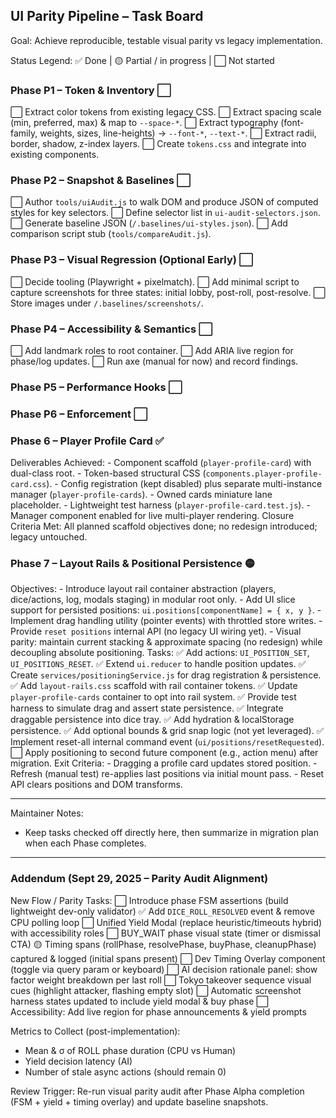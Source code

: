 ## UI Parity Pipeline – Task Board

Goal: Achieve reproducible, testable visual parity vs legacy implementation.

Status Legend:
✅ Done | 🟡 Partial / in progress | ⬜ Not started

### Phase P1 – Token & Inventory ⬜
⬜ Extract color tokens from existing legacy CSS.
⬜ Extract spacing scale (min, preferred, max) & map to `--space-*`.
⬜ Extract typography (font-family, weights, sizes, line-heights) → `--font-*`, `--text-*`.
⬜ Extract radii, border, shadow, z-index layers.
⬜ Create `tokens.css` and integrate into existing components.

### Phase P2 – Snapshot & Baselines ⬜
⬜ Author `tools/uiAudit.js` to walk DOM and produce JSON of computed styles for key selectors.
⬜ Define selector list in `ui-audit-selectors.json`.
⬜ Generate baseline JSON (`/.baselines/ui-styles.json`).
⬜ Add comparison script stub (`tools/compareAudit.js`).

### Phase P3 – Visual Regression (Optional Early) ⬜
⬜ Decide tooling (Playwright + pixelmatch).
⬜ Add minimal script to capture screenshots for three states: initial lobby, post-roll, post-resolve.
⬜ Store images under `/.baselines/screenshots/`.

### Phase P4 – Accessibility & Semantics ⬜
⬜ Add landmark roles to root container.
⬜ Add ARIA live region for phase/log updates.
⬜ Run axe (manual for now) and record findings.

### Phase P5 – Performance Hooks ⬜

### Phase P6 – Enforcement ⬜
### Phase 6 – Player Profile Card ✅
Deliverables Achieved:
	- Component scaffold (`player-profile-card`) with dual-class root.
	- Token-based structural CSS (`components.player-profile-card.css`).
	- Config registration (kept disabled) plus separate multi-instance manager (`player-profile-cards`).
	- Owned cards miniature lane placeholder.
	- Lightweight test harness (`player-profile-card.test.js`).
	- Manager component enabled for live multi-player rendering.
Closure Criteria Met: All planned scaffold objectives done; no redesign introduced; legacy untouched.

### Phase 7 – Layout Rails & Positional Persistence 🟡
Objectives:
	- Introduce layout rail container abstraction (players, dice/actions, log, modals staging) in modular root only.
	- Add UI slice support for persisted positions: `ui.positions[componentName] = { x, y }`.
	- Implement drag handling utility (pointer events) with throttled store writes.
	- Provide `reset positions` internal API (no legacy UI wiring yet).
	- Visual parity: maintain current stacking & approximate spacing (no redesign) while decoupling absolute positioning.
Tasks:
		✅ Add actions: `UI_POSITION_SET`, `UI_POSITIONS_RESET`.
		✅ Extend `ui.reducer` to handle position updates.
		✅ Create `services/positioningService.js` for drag registration & persistence.
		✅ Add `layout-rails.css` scaffold with rail container tokens.
		✅ Update `player-profile-cards` container to opt into rail system.
		✅ Provide test harness to simulate drag and assert state persistence.
		✅ Integrate draggable persistence into dice tray.
		✅ Add hydration & localStorage persistence.
		✅ Add optional bounds & grid snap logic (not yet leveraged).
			✅ Implement reset-all internal command event (`ui/positions/resetRequested`).
		⬜ Apply positioning to second future component (e.g., action menu) after migration.
Exit Criteria:
	- Dragging a profile card updates stored position.
	- Refresh (manual test) re-applies last positions via initial mount pass.
	- Reset API clears positions and DOM transforms.


---
Maintainer Notes:
- Keep tasks checked off directly here, then summarize in migration plan when each Phase completes.

---
### Addendum (Sept 29, 2025 – Parity Audit Alignment)

New Flow / Parity Tasks:
⬜ Introduce phase FSM assertions (build lightweight dev-only validator)
✅ Add `DICE_ROLL_RESOLVED` event & remove CPU polling loop
⬜ Unified Yield Modal (replace heuristic/timeouts hybrid) with accessibility roles
⬜ BUY_WAIT phase visual state (timer or dismissal CTA)
🟡 Timing spans (rollPhase, resolvePhase, buyPhase, cleanupPhase) captured & logged (initial spans present)
⬜ Dev Timing Overlay component (toggle via query param or keyboard)
⬜ AI decision rationale panel: show factor weight breakdown per last roll
⬜ Tokyo takeover sequence visual cues (highlight attacker, flashing empty slot)
⬜ Automatic screenshot harness states updated to include yield modal & buy phase
⬜ Accessibility: Add live region for phase announcements & yield prompts

Metrics to Collect (post-implementation):
- Mean & σ of ROLL phase duration (CPU vs Human)
- Yield decision latency (AI)
- Number of stale async actions (should remain 0)

Review Trigger: Re-run visual parity audit after Phase Alpha completion (FSM + yield + timing overlay) and update baseline snapshots.
